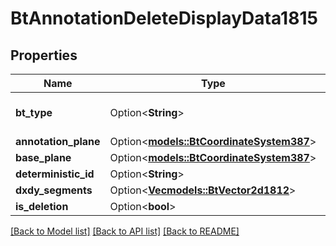 # BtAnnotationDeleteDisplayData1815

## Properties

Name | Type | Description | Notes
------------ | ------------- | ------------- | -------------
**bt_type** | Option<**String**> | Type of JSON object. | [optional]
**annotation_plane** | Option<[**models::BtCoordinateSystem387**](BTCoordinateSystem-387.md)> |  | [optional]
**base_plane** | Option<[**models::BtCoordinateSystem387**](BTCoordinateSystem-387.md)> |  | [optional]
**deterministic_id** | Option<**String**> |  | [optional]
**dxdy_segments** | Option<[**Vec<models::BtVector2d1812>**](BTVector2d-1812.md)> |  | [optional]
**is_deletion** | Option<**bool**> |  | [optional]

[[Back to Model list]](../README.md#documentation-for-models) [[Back to API list]](../README.md#documentation-for-api-endpoints) [[Back to README]](../README.md)


